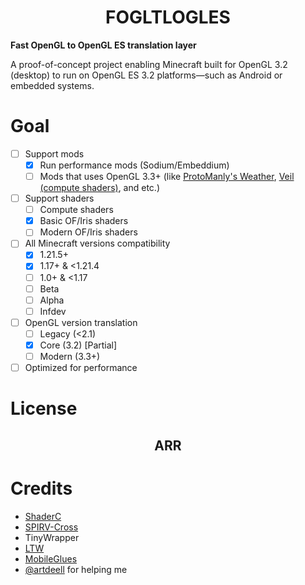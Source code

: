 <h1 align="center">
  FOGLTLOGLES
</h1>

**Fast OpenGL to OpenGL ES translation layer** 

A proof-of-concept project enabling Minecraft built for OpenGL 3.2 (desktop) to run on OpenGL ES 3.2 platforms—such as Android or embedded systems.

# Goal
- [ ] Support mods
  - [x] Run performance mods (Sodium/Embeddium)
  - [ ] Mods that uses OpenGL 3.3+ (like [ProtoManly's Weather](https://modrinth.com/mod/protomanlys-weather), [Veil (compute shaders)](https://modrinth.com/mod/veil), and etc.)
    
- [ ] Support shaders
  - [ ] Compute shaders
  - [x] Basic OF/Iris shaders
  - [ ] Modern OF/Iris shaders
     
- [ ] All Minecraft versions compatibility
  - [x] 1.21.5+
  - [x] 1.17+ & <1.21.4
  - [ ] 1.0+ & <1.17
  - [ ] Beta
  - [ ] Alpha
  - [ ] Infdev

- [ ] OpenGL version translation
  - [ ] Legacy (<2.1)
  - [x] Core (3.2) [Partial]
  - [ ] Modern (3.3+)

- [ ] Optimized for performance

# License
<h2 align="center"> ARR </h2>

# Credits
- [ShaderC](https://github.com/google/shaderc)
- [SPIRV-Cross](https://github.com/KhronosGroup/SPIRV-Cross)
- TinyWrapper
- [LTW](https://github.com/artdeell/LTW)
- [MobileGlues](https://github.com/MobileGL-Dev/MobileGlues)
- [@artdeell](https://github.com/artdeell) for helping me
